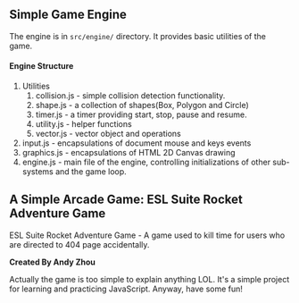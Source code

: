 ## Simple Game Engine

The engine is in ``` src/engine/ ```  directory. It provides basic utilities of the game.

#### Engine Structure
1. Utilities
    1) collision.js - simple collision detection functionality.
    2) shape.js - a collection of shapes(Box, Polygon and Circle)
    3) timer.js - a timer providing start, stop, pause and resume.
    4) utility.js - helper functions
    5) vector.js - vector object and operations
2. input.js - encapsulations of document mouse and keys events
3. graphics.js - encapsulations of HTML 2D Canvas drawing
4. engine.js - main file of the engine, controlling initializations of other sub-systems and the game loop.

## A Simple Arcade Game: ESL Suite Rocket Adventure Game

ESL Suite Rocket Adventure Game - A game used to kill time for users who are directed to 404 page accidentally.

**Created By Andy Zhou**

Actually the game is too simple to explain anything LOL. It's a simple project for learning and practicing JavaScript. Anyway, have some fun!
